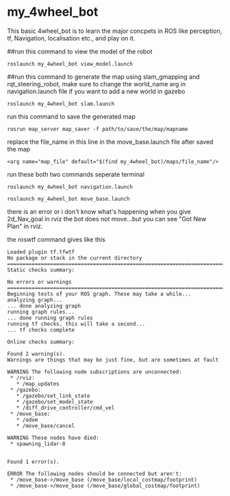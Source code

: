 # my_4wheel_bot

This basic 4wheel_bot is to learn the major concpets in ROS like perception, tf, Navigation, localisation etc., and play on it.

##run this command to view the model of the robot 

```
roslaunch my_4wheel_bot view_model.launch
```

##run this command to generate the map using slam_gmapping and rqt_steering_robot, make sure to change the world_name arg in navigation.launch file if you want to add a new world in gazebo


```
roslaunch my_4wheel_bot slam.launch
```

run this command to save the generated map 

```
rosrun map_server map_saver -f path/to/save/the/map/mapname
```
replace the file_name in this line in the move_base.launch file after saved the map

```
<arg name="map_file" default="$(find my_4wheel_bot)/maps/file_name"/>
```

run these both two commands seperate terminal

```
roslaunch my_4wheel_bot navigation.launch
```
```
roslaunch my_4wheel_bot move_base.launch
```

there is an error or i don't know what's happening when you give 2d_Nav_goal in rviz the bot does not move...but you can see "Got New Plan" in rviz.

the roswtf command gives like this
```
Loaded plugin tf.tfwtf
No package or stack in the current directory
================================================================================
Static checks summary:

No errors or warnings
================================================================================
Beginning tests of your ROS graph. These may take a while...
analyzing graph...
... done analyzing graph
running graph rules...
... done running graph rules
running tf checks, this will take a second...
... tf checks complete

Online checks summary:

Found 2 warning(s).
Warnings are things that may be just fine, but are sometimes at fault

WARNING The following node subscriptions are unconnected:
 * /rviz:
   * /map_updates
 * /gazebo:
   * /gazebo/set_link_state
   * /gazebo/set_model_state
   * /diff_drive_controller/cmd_vel
 * /move_base:
   * /odom
   * /move_base/cancel

WARNING These nodes have died:
 * spawning_lidar-8


Found 1 error(s).

ERROR The following nodes should be connected but aren't:
 * /move_base->/move_base (/move_base/local_costmap/footprint)
 * /move_base->/move_base (/move_base/global_costmap/footprint)

```
